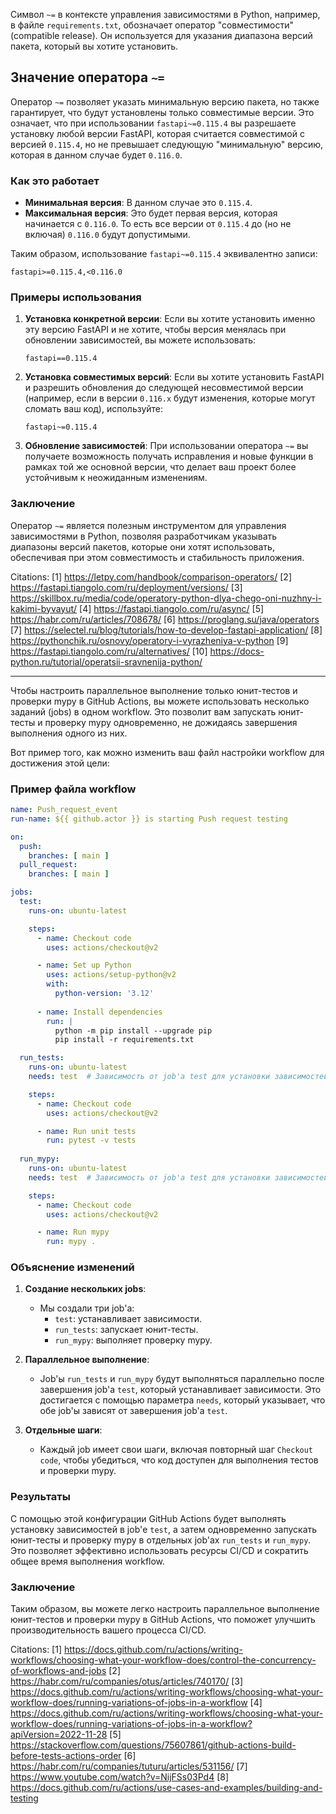Символ `~=` в контексте управления зависимостями в Python, например, в файле `requirements.txt`, обозначает оператор "совместимости" (compatible release). Он используется для указания диапазона версий пакета, который вы хотите установить.

## Значение оператора `~=` 

Оператор `~=` позволяет указать минимальную версию пакета, но также гарантирует, что будут установлены только совместимые версии. Это означает, что при использовании `fastapi~=0.115.4` вы разрешаете установку любой версии FastAPI, которая считается совместимой с версией `0.115.4`, но не превышает следующую "минимальную" версию, которая в данном случае будет `0.116.0`.

### Как это работает

- **Минимальная версия**: В данном случае это `0.115.4`.
- **Максимальная версия**: Это будет первая версия, которая начинается с `0.116.0`. То есть все версии от `0.115.4` до (но не включая) `0.116.0` будут допустимыми.

Таким образом, использование `fastapi~=0.115.4` эквивалентно записи:

```
fastapi>=0.115.4,<0.116.0
```

### Примеры использования

1. **Установка конкретной версии**:
   Если вы хотите установить именно эту версию FastAPI и не хотите, чтобы версия менялась при обновлении зависимостей, вы можете использовать:

   ```
   fastapi==0.115.4
   ```

2. **Установка совместимых версий**:
   Если вы хотите установить FastAPI и разрешить обновления до следующей несовместимой версии (например, если в версии `0.116.x` будут изменения, которые могут сломать ваш код), используйте:

   ```
   fastapi~=0.115.4
   ```

3. **Обновление зависимостей**:
   При использовании оператора `~=` вы получаете возможность получать исправления и новые функции в рамках той же основной версии, что делает ваш проект более устойчивым к неожиданным изменениям.

### Заключение

Оператор `~=` является полезным инструментом для управления зависимостями в Python, позволяя разработчикам указывать диапазоны версий пакетов, которые они хотят использовать, обеспечивая при этом совместимость и стабильность приложения.

Citations:
[1] https://letpy.com/handbook/comparison-operators/
[2] https://fastapi.tiangolo.com/ru/deployment/versions/
[3] https://skillbox.ru/media/code/operatory-python-dlya-chego-oni-nuzhny-i-kakimi-byvayut/
[4] https://fastapi.tiangolo.com/ru/async/
[5] https://habr.com/ru/articles/708678/
[6] https://proglang.su/java/operators
[7] https://selectel.ru/blog/tutorials/how-to-develop-fastapi-application/
[8] https://pythonchik.ru/osnovy/operatory-i-vyrazheniya-v-python
[9] https://fastapi.tiangolo.com/ru/alternatives/
[10] https://docs-python.ru/tutorial/operatsii-sravnenija-python/

-----------------------------------------------------------------------------------------------------------------------

Чтобы настроить параллельное выполнение только юнит-тестов и проверки mypy в GitHub Actions, вы можете использовать несколько заданий (jobs) в одном workflow. Это позволит вам запускать юнит-тесты и проверку mypy одновременно, не дожидаясь завершения выполнения одного из них.

Вот пример того, как можно изменить ваш файл настройки workflow для достижения этой цели:

### Пример файла workflow

```yaml
name: Push_request_event
run-name: ${{ github.actor }} is starting Push request testing

on:
  push:
    branches: [ main ]
  pull_request:
    branches: [ main ]

jobs: 
  test:
    runs-on: ubuntu-latest

    steps:
      - name: Checkout code
        uses: actions/checkout@v2

      - name: Set up Python
        uses: actions/setup-python@v2
        with:
          python-version: '3.12'
          
      - name: Install dependencies
        run: |
          python -m pip install --upgrade pip
          pip install -r requirements.txt

  run_tests:
    runs-on: ubuntu-latest
    needs: test  # Зависимость от job'а test для установки зависимостей

    steps:
      - name: Checkout code
        uses: actions/checkout@v2

      - name: Run unit tests
        run: pytest -v tests
        
  run_mypy:
    runs-on: ubuntu-latest
    needs: test  # Зависимость от job'а test для установки зависимостей

    steps:
      - name: Checkout code
        uses: actions/checkout@v2

      - name: Run mypy
        run: mypy .
```

### Объяснение изменений

1. **Создание нескольких jobs**:
   - Мы создали три job'а:
     - `test`: устанавливает зависимости.
     - `run_tests`: запускает юнит-тесты.
     - `run_mypy`: выполняет проверку mypy.

2. **Параллельное выполнение**:
   - Job'ы `run_tests` и `run_mypy` будут выполняться параллельно после завершения job'а `test`, который устанавливает зависимости. Это достигается с помощью параметра `needs`, который указывает, что обе job'ы зависят от завершения job'а `test`.

3. **Отдельные шаги**:
   - Каждый job имеет свои шаги, включая повторный шаг `Checkout code`, чтобы убедиться, что код доступен для выполнения тестов и проверки mypy.

### Результаты

С помощью этой конфигурации GitHub Actions будет выполнять установку зависимостей в job'е `test`, а затем одновременно запускать юнит-тесты и проверку mypy в отдельных job'ах `run_tests` и `run_mypy`. Это позволяет эффективно использовать ресурсы CI/CD и сократить общее время выполнения workflow.

### Заключение

Таким образом, вы можете легко настроить параллельное выполнение юнит-тестов и проверки mypy в GitHub Actions, что поможет улучшить производительность вашего процесса CI/CD.

Citations:
[1] https://docs.github.com/ru/actions/writing-workflows/choosing-what-your-workflow-does/control-the-concurrency-of-workflows-and-jobs
[2] https://habr.com/ru/companies/otus/articles/740170/
[3] https://docs.github.com/ru/actions/writing-workflows/choosing-what-your-workflow-does/running-variations-of-jobs-in-a-workflow
[4] https://docs.github.com/ru/actions/writing-workflows/choosing-what-your-workflow-does/running-variations-of-jobs-in-a-workflow?apiVersion=2022-11-28
[5] https://stackoverflow.com/questions/75607861/github-actions-build-before-tests-actions-order
[6] https://habr.com/ru/companies/tuturu/articles/531156/
[7] https://www.youtube.com/watch?v=NijFSs03Pd4
[8] https://docs.github.com/ru/actions/use-cases-and-examples/building-and-testing